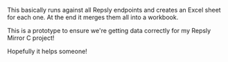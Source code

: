 This basically runs against all Repsly endpoints and creates an Excel sheet for each one. At the end it merges them all into a workbook.

This is a prototype to ensure we're getting data correctly for my Repsly Mirror C project!

Hopefully it helps someone!
